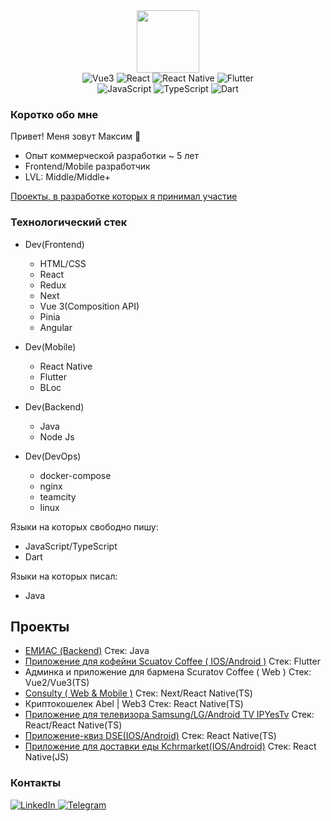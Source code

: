 <div id="header" align="center">
  <img src="https://media.giphy.com/media/ZVik7pBtu9dNS/giphy.gif" width="100"/>
</div>
<div id="badges" align="center">
    <img src="https://img.shields.io/badge/Vue3-green" alt="Vue3"/>
    <img src="https://img.shields.io/badge/React-green" alt="React"/>
    <img src="https://img.shields.io/badge/React_Native-green" alt="React Native"/>
    <img src="https://img.shields.io/badge/Flutter-aqua" alt="Flutter"/>
</div>
<div id="badges" align="center">
   <img src="https://img.shields.io/badge/JavaScript-yellow" alt="JavaScript"/>
    <img src="https://img.shields.io/badge/TypeScript-blue" alt="TypeScript"/>
    <img src="https://img.shields.io/badge/Dart-aqua" alt="Dart"/>
</div>

<h3>Коротко обо мне</h3>
Привет! Меня зовут Максим 👋

  + Опыт коммерческой разработки ~ 5 лет</li>
  + Frontend/Mobile разработчик</li>
  + LVL: Middle/Middle+</li>

[Проекты, в разработке которых я принимал участие](#projects)

<h3>Технологический стек</h3>

+ Dev(Frontend)
  + HTML/CSS
  + React
  + Redux
  + Next
  + Vue 3(Composition API)
  + Pinia
  + Angular

+ Dev(Mobile)
  + React Native
  + Flutter
  + BLoc

+ Dev(Backend)
  + Java
  + Node Js

+ Dev(DevOps)
  + docker-compose
  + nginx
  + teamcity
  + linux

Языки на которых свободно пишу:

+ JavaScript/TypeScript
+ Dart

Языки на которых писал:

+ Java

## Проекты <span id="projects"></span>
- [ЕМИАС (Backend)](https://emias.info/) Стек: Java
- [Приложение для кофейни Scuatov Coffee ( IOS/Android )](https://apps.apple.com/ru/app/skuratov-%D1%81offee/id6447075283) Стек: Flutter
- Админка и приложение для бармена Scuratov Coffee ( Web ) Стек: Vue2/Vue3(TS)
- [Consulty ( Web & Mobile )](https://www.consulty.online/) Стек: Next/React Native(TS)
- Криптокошелек Abel | Web3 Стек: React Native(TS)
- [Приложение для телевизора Samsung/LG/Android TV IPYesTv](https://ipyes.tv/home) Стек: React/React Native(TS)
- [Приложение-квиз DSE(IOS/Android)](https://apps.apple.com/ru/app/dse/id1658488662) Стек: React Native(TS)
- [Приложение для доставки еды Kchrmarket(IOS/Android)](https://apps.apple.com/ru/app/kchrmarket/id6450483767) Стек: React Native(JS)

<h3>Контакты</h3>
<div id="badges">
  <a href="https://www.linkedin.com/in/maxim-gunko">
    <img src="https://img.shields.io/badge/LinkedIn-blue?logo=linkedin&logoColor=white" alt="LinkedIn"/>
  </a>
  <a href="https://t.me/halahot">
    <img src="https://img.shields.io/badge/tg-blue?logo=telegram" alt="Telegram"/>
  </a>
</div>

